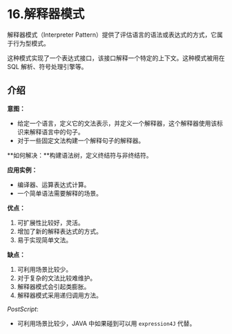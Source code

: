 # 16.解释器模式

解释器模式（Interpreter Pattern）提供了评估语言的语法或表达式的方式，它属于行为型模式。

这种模式实现了一个表达式接口，该接口解释一个特定的上下文。这种模式被用在 SQL 解析、符号处理引擎等。

## 介绍

**意图：**

* 给定一个语言，定义它的文法表示，并定义一个解释器，这个解释器使用该标识来解释语言中的句子。
* 对于一些固定文法构建一个解释句子的解释器。

**如何解决：**构建语法树，定义终结符与非终结符。

**应用实例：**

* 编译器、运算表达式计算。
* 一个简单语法需要解释的场景。

**优点：**

1. 可扩展性比较好，灵活。
2. 增加了新的解释表达式的方式。
3. 易于实现简单文法。

**缺点：**

1. 可利用场景比较少。 
2. 对于复杂的文法比较难维护。 
3. 解释器模式会引起类膨胀。
4. 解释器模式采用递归调用方法。

_PostScript_:

* 可利用场景比较少，JAVA 中如果碰到可以用 `expression4J` 代替。
